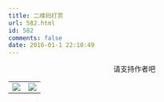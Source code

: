 ```yaml
---
title: 二维码打赏
url: 582.html
id: 582
comments: false
date: 2016-01-1 22:10:49
---
```


<center>请支持作者吧</center>

<table><tr>
<td><img src= /images/alipay.png></td>
<td><img src=/images/wechatpay.png></td>
</tr></table>


